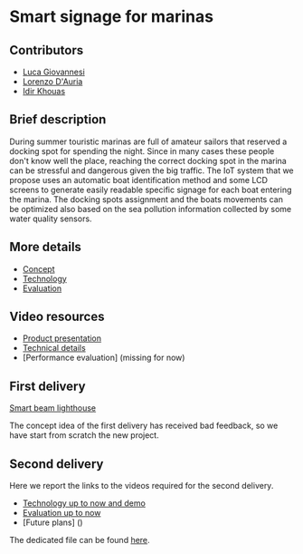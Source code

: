 # Smart signage for marinas

## Contributors

- [Luca Giovannesi](https://www.linkedin.com/in/luca-giovannesi-48680519b)
- [Lorenzo D'Auria](mailto:dauria.1918917@studenti.uniroma1.it)
- [Idir Khouas](https://www.linkedin.com/in/idir-khouas-7b9269199)

## Brief description

During summer touristic marinas are full of amateur sailors that reserved a docking spot for spending the night. Since in many cases these people don't know well the place, reaching the correct docking spot in the marina can be stressful and dangerous given the big traffic. The IoT system that we propose uses an automatic boat identification method and some LCD screens to generate easily readable specific signage for each boat entering the marina. The docking spots assignment and the boats movements can be optimized also based on the sea pollution information collected by some water quality sensors.

## More details

- [Concept](./Concept.md)
- [Technology](./Technology.md)
- [Evaluation](./Evaluation.md)

## Video resources

- [Product presentation](https://www.youtube.com/watch?v=dEvWLIq8EWU)
- [Technical details](https://youtu.be/lHtj5kDBaY8)
- [Performance evaluation] (missing for now)

## First delivery
[Smart beam lighthouse](https://github.com/kernel-machine/IoTGroupProject/tree/first_assignment)

The concept idea of the first delivery has received bad feedback, so we have start from scratch the new project.

## Second delivery

Here we report the links to the videos required for the second delivery.

- [Technology up to now and demo](https://youtu.be/3Wt1pBkmOxo)
- [Evaluation up to now](https://youtu.be/7cdx_kfam0A)
- [Future plans] ()

The dedicated file can be found [here](./2nd%20delivery.md).
